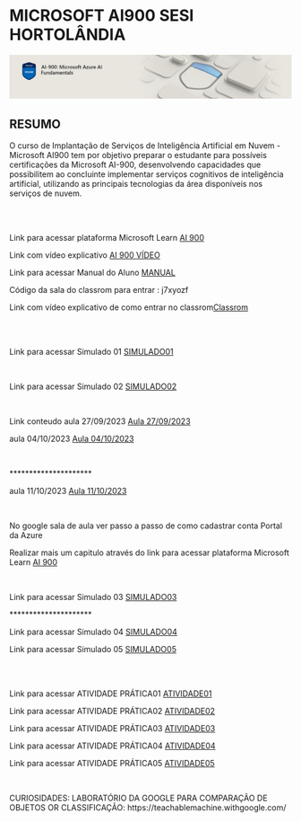 # MICROSOFT AI900 SESI HORTOLÂNDIA

<img src="ai.PNG"> 

<h2>RESUMO</h2>

<p>
O curso de Implantação de Serviços de Inteligência Artificial em Nuvem - Microsoft AI900 tem por objetivo preparar o estudante para possíveis certificações da Microsoft AI-900, desenvolvendo capacidades que possibilitem ao concluinte implementar serviços cognitivos de inteligência artificial, utilizando as principais tecnologias da área disponíveis nos serviços de nuvem.</P>
<br>
<br>

<p>Link para acessar plataforma Microsoft Learn <a href="https://learn.microsoft.com/pt-br/users/51140266/collections/p6ppcydkn77zqn">AI 900</a></p>
<p>Link com vídeo explicativo <a href="https://www.youtube.com/watch?v=t9yyzw2J8bo">AI 900 VÍDEO</a></p>
<p>Link para acessar Manual do Aluno <a  href="https://sumare.sp.senai.br/galeriaimagens/imageviewer.ashx?Url=30469">MANUAL</a></p>
<P>Código da sala do classrom para entrar : j7xyozf </P>
<p>Link com vídeo explicativo  de como entrar no classrom<a href="https://www.youtube.com/watch?v=4HZ7PiMaank">Classrom</a></p>

<BR>
<BR>
<p>Link para acessar Simulado 01 <a  href="https://docs.google.com/forms/d/e/1FAIpQLScOCkxZGAlemgtcZqxw9N24Xb-VAGLmRiGAfIR9mEP4fMjXjA/viewform?pli=1&fbzx=-8445268781376170556">SIMULADO01</a></p>
<br>
<p>Link para acessar Simulado 02 <a  href="https://docs.google.com/forms/d/e/1FAIpQLSenGcSR3M1p7jPc6iiwtIu1Ee1VSLLgNf521dyYBWUnilJLIA/viewform?usp=sf_link">SIMULADO02</a></p>
<br>



<p>Link conteudo aula 27/09/2023 <a  href="https://learn.microsoft.com/pt-br/training/paths/create-no-code-predictive-models-azure-machine-learning/">Aula 27/09/2023</a></p> 

<p>aula 04/10/2023 <a  href="https://classroom.google.com/u/1/c/NjIzMzE0Njg5OTUz/a/NTkwMzMyODEyNDA5/submissions/by-status/and-sort-first-name/all">Aula 04/10/2023</a></p>
<br>
<p>*********************</p>
<p>aula 11/10/2023 <a  href="https://classroom.google.com/u/2/w/NjIzMzE0Njg5OTUz/t/all">Aula 11/10/2023</a></p>
<br>
<p>No google sala de aula ver passo a passo de como cadastrar conta Portal da Azure</p>

<p>Realizar mais um capitulo através do link para acessar plataforma Microsoft Learn <a href="https://learn.microsoft.com/pt-br/users/51140266/collections/p6ppcydkn77zqn">AI 900</a></p>
<br>
<p>Link para acessar Simulado 03 <a  href="https://docs.google.com/forms/d/e/1FAIpQLSdhy63KCMVMUqTa8enor4ioo7UobQKFCF3XK3huXiRxnb90Ow/viewform?usp=sf_link">SIMULADO03</a></p>
<p>*********************</p>



<p>Link para acessar Simulado 04 <a  href="">SIMULADO04</a></p>
<p>Link para acessar Simulado 05 <a  href="">SIMULADO05</a></p>

<BR>
<BR>





<p>Link para acessar ATIVIDADE PRÁTICA01 <a  href="">ATIVIDADE01</a></p>
<p>Link para acessar ATIVIDADE PRÁTICA02 <a  href="">ATIVIDADE02</a></p>
<p>Link para acessar ATIVIDADE PRÁTICA03 <a  href="">ATIVIDADE03</a></p>
<p>Link para acessar ATIVIDADE PRÁTICA04 <a  href="">ATIVIDADE04</a></p>
<p>Link para acessar ATIVIDADE PRÁTICA05 <a  href="">ATIVIDADE05</a></p>

<br>
<p>CURIOSIDADES: LABORATÓRIO DA GOOGLE PARA COMPARAÇÃO DE OBJETOS OR CLASSIFICAÇÃO: https://teachablemachine.withgoogle.com/</p>

